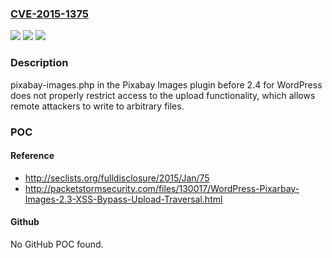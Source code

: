 ### [CVE-2015-1375](https://cve.mitre.org/cgi-bin/cvename.cgi?name=CVE-2015-1375)
![](https://img.shields.io/static/v1?label=Product&message=n%2Fa&color=blue)
![](https://img.shields.io/static/v1?label=Version&message=n%2Fa&color=blue)
![](https://img.shields.io/static/v1?label=Vulnerability&message=n%2Fa&color=brighgreen)

### Description

pixabay-images.php in the Pixabay Images plugin before 2.4 for WordPress does not properly restrict access to the upload functionality, which allows remote attackers to write to arbitrary files.

### POC

#### Reference
- http://seclists.org/fulldisclosure/2015/Jan/75
- http://packetstormsecurity.com/files/130017/WordPress-Pixarbay-Images-2.3-XSS-Bypass-Upload-Traversal.html

#### Github
No GitHub POC found.

